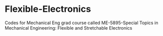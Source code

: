 # Flexible-Electronics
Codes for Mechanical Eng grad course called ME-5895-Special Topics in Mechanical Engineering: Flexible and Stretchable Electronics

